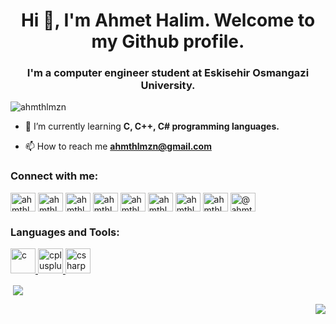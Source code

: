 <h1 align="center">Hi 👋, I'm Ahmet Halim. Welcome to my Github profile.</h1>
<h3 align="center">I'm a computer engineer student at Eskisehir Osmangazi University.</h3>

<p align="left"> <img src="https://komarev.com/ghpvc/?username=ahmthlmzn&label=Profile%20views&color=0e75b6&style=flat" alt="ahmthlmzn" /> </p>

- 🌱 I’m currently learning **C, C++, C# programming languages.**

- 📫 How to reach me **ahmthlmzn@gmail.com**

<h3 align="left">Connect with me:</h3>
<p align="left">
<a href="https://dev.to/ahmthlmzn" target="blank"><img align="center" src="https://cdn.jsdelivr.net/npm/simple-icons@3.0.1/icons/dev-dot-to.svg" alt="ahmthlmzn" height="30" width="40" /></a>
<a href="https://twitter.com/ahmthlmzn" target="blank"><img align="center" src="https://cdn.jsdelivr.net/npm/simple-icons@3.0.1/icons/twitter.svg" alt="ahmthlmzn" height="30" width="40" /></a>
<a href="https://linkedin.com/in/ahmthlmzn98" target="blank"><img align="center" src="https://cdn.jsdelivr.net/npm/simple-icons@3.0.1/icons/linkedin.svg" alt="ahmthlmzn98" height="30" width="40" /></a>
<a href="https://fb.com/ahmthlmzn" target="blank"><img align="center" src="https://cdn.jsdelivr.net/npm/simple-icons@3.0.1/icons/facebook.svg" alt="ahmthlmzn" height="30" width="40" /></a>
<a href="https://instagram.com/ahmthlmzn" target="blank"><img align="center" src="https://cdn.jsdelivr.net/npm/simple-icons@3.0.1/icons/instagram.svg" alt="ahmthlmzn" height="30" width="40" /></a>
<a href="https://medium.com/ahmthlmzn" target="blank"><img align="center" src="https://cdn.jsdelivr.net/npm/simple-icons@3.0.1/icons/medium.svg" alt="ahmthlmzn" height="30" width="40" /></a>
<a href="https://www.hackerrank.com/ahmthlmzn" target="blank"><img align="center" src="https://cdn.jsdelivr.net/npm/simple-icons@3.0.1/icons/hackerrank.svg" alt="ahmthlmzn" height="30" width="40" /></a>
<a href="https://www.leetcode.com/ahmthlmzn" target="blank"><img align="center" src="https://cdn.jsdelivr.net/npm/simple-icons@3.0.1/icons/leetcode.svg" alt="ahmthlmzn" height="30" width="40" /></a>
<a href="https://discord.gg/@ahmthlmzn#7021" target="blank"><img align="center" src="https://cdn.jsdelivr.net/npm/simple-icons@3.0.1/icons/discord.svg" alt="@ahmthlmzn#7021" height="30" width="40" /></a>
</p>

<h3 align="left">Languages and Tools:</h3>
<p align="left"> <a href="https://www.cprogramming.com/" target="_blank"> <img src="https://devicons.github.io/devicon/devicon.git/icons/c/c-original.svg" alt="c" width="40" height="40"/> </a> <a href="https://www.w3schools.com/cpp/" target="_blank"> <img src="https://devicons.github.io/devicon/devicon.git/icons/cplusplus/cplusplus-original.svg" alt="cplusplus" width="40" height="40"/> </a> <a href="https://www.w3schools.com/cs/" target="_blank"> <img src="https://devicons.github.io/devicon/devicon.git/icons/csharp/csharp-original.svg" alt="csharp" width="40" height="40"/> </a> </p>

<p>&nbsp;<img align="center" src="https://github-readme-stats.vercel.app/api?username=ahmthlmzn&amp;bg_color=30,e96443,904e95&amp;title_color=fff&amp;text_color=fff" style="max-width:100%;">
  
<p><img align="right" src="https://github-readme-stats.vercel.app/api/top-langs?username=ahmthlmzn&amp;bg_color=30,e96443,904e95&amp;title_color=fff&amp;text_color=fff" style="max-width:100%;">
